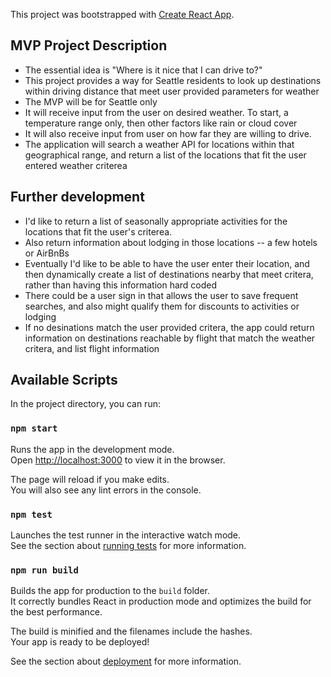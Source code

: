 This project was bootstrapped with [Create React App](https://github.com/facebook/create-react-app).

## MVP Project Description
- The essential idea is "Where is it nice that I can drive to?"
- This project provides a way for Seattle residents to look up destinations within driving distance that meet user provided parameters for weather
- The MVP will be for Seattle only
- It will receive input from the user on desired weather. To start, a temperature range only, then other factors like rain or cloud cover
- It will also receive input from user on how far they are willing to drive. 
- The application will search a weather API for locations within that geographical range, and return a list of the locations that fit the user entered weather criterea

## Further development
- I'd like to return a list of seasonally appropriate activities for the locations that fit the user's criterea. 
- Also return information about lodging in those locations -- a few hotels or AirBnBs
- Eventually I'd like to be able to have the user enter their location, and then dynamically create a list of destinations nearby that meet critera, rather than having this information hard coded
- There could be a user sign in that allows the user to save frequent searches, and also might qualify them for discounts to activities or lodging
- If no desinations match the user provided critera, the app could return information on destinations reachable by flight that match the weather critera, and list flight information




## Available Scripts

In the project directory, you can run:

### `npm start`

Runs the app in the development mode.<br>
Open [http://localhost:3000](http://localhost:3000) to view it in the browser.

The page will reload if you make edits.<br>
You will also see any lint errors in the console.

### `npm test`

Launches the test runner in the interactive watch mode.<br>
See the section about [running tests](https://facebook.github.io/create-react-app/docs/running-tests) for more information.

### `npm run build`

Builds the app for production to the `build` folder.<br>
It correctly bundles React in production mode and optimizes the build for the best performance.

The build is minified and the filenames include the hashes.<br>
Your app is ready to be deployed!

See the section about [deployment](https://facebook.github.io/create-react-app/docs/deployment) for more information.

